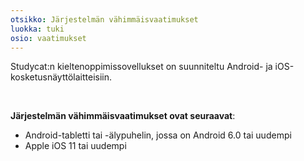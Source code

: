 ```yaml
---
otsikko: Järjestelmän vähimmäisvaatimukset
luokka: tuki 
osio: vaatimukset
---
```

Studycat:n kieltenoppimissovellukset on suunniteltu Android- ja iOS-kosketusnäyttölaitteisiin.


 


**Järjestelmän vähimmäisvaatimukset ovat seuraavat**:


* Android-tabletti tai -älypuhelin, jossa on Android 6\.0 tai uudempi
* Apple iOS 11 tai uudempi